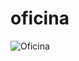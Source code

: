 # oficina

![Oficina](https://github.com/user-attachments/assets/04bd4a8a-b0e5-4162-8456-6734ed553cad)
